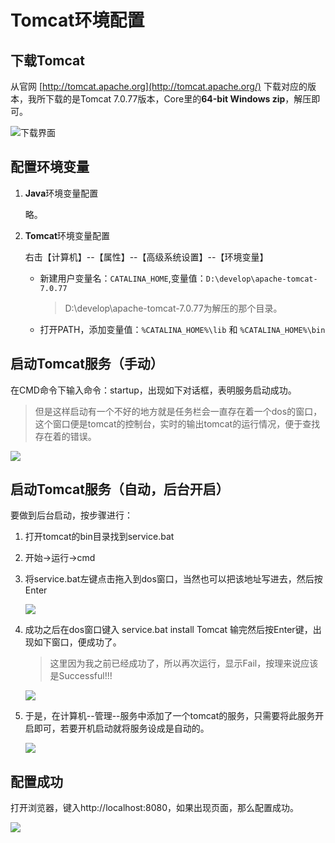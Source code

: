 # Tomcat环境配置


## 下载Tomcat

从官网 [http://tomcat.apache.org](http://tomcat.apache.org/) 下载对应的版本，我所下载的是Tomcat 7.0.77版本，Core里的**64-bit Windows zip**，解压即可。

![下载界面](http://ootah442n.bkt.clouddn.com/%E4%B8%8B%E8%BD%BD%E7%95%8C%E9%9D%A2.jpg)

## 配置环境变量

1. **Java**环境变量配置

	略。
2. **Tomcat**环境变量配置

	右击【计算机】--【属性】--【高级系统设置】--【环境变量】
	- 新建用户变量名：`CATALINA_HOME`,变量值：`D:\develop\apache-tomcat-7.0.77`
	
		> D:\develop\apache-tomcat-7.0.77为解压的那个目录。
	
	- 打开PATH，添加变量值：`%CATALINA_HOME%\lib` 和 `%CATALINA_HOME%\bin`

## 启动Tomcat服务（手动）

在CMD命令下输入命令：startup，出现如下对话框，表明服务启动成功。

>但是这样启动有一个不好的地方就是任务栏会一直存在着一个dos的窗口，这个窗口便是tomcat的控制台，实时的输出tomcat的运行情况，便于查找存在着的错误。

![](http://ootah442n.bkt.clouddn.com/%E6%88%90%E5%8A%9F%E5%BC%80%E5%90%AF%E6%9C%8D%E5%8A%A1.png)

## 启动Tomcat服务（自动，后台开启）

要做到后台启动，按步骤进行：

1. 打开tomcat的bin目录找到service.bat
2. 开始->运行->cmd
3. 将service.bat左键点击拖入到dos窗口，当然也可以把该地址写进去，然后按Enter

	![](http://ootah442n.bkt.clouddn.com/%E6%B7%BB%E5%8A%A0%E5%90%8E%E5%8F%B0.jpg)

4. 成功之后在dos窗口键入 service.bat install Tomcat 输完然后按Enter键，出现如下窗口，便成功了。
	> 这里因为我之前已经成功了，所以再次运行，显示Fail，按理来说应该是Successful!!! 

	![](http://ootah442n.bkt.clouddn.com/%E6%B7%BB%E5%8A%A0%E5%90%8E%E5%8F%B0%E6%88%90%E5%8A%9F.jpg)

5. 于是，在计算机--管理--服务中添加了一个tomcat的服务，只需要将此服务开启即可，若要开机启动就将服务设成是自动的。

	![](http://ootah442n.bkt.clouddn.com/%E6%9C%8D%E5%8A%A1.jpg)


## 配置成功

打开浏览器，键入http://localhost:8080，如果出现页面，那么配置成功。

![](http://ootah442n.bkt.clouddn.com/%E6%88%90%E5%8A%9F.jpg)